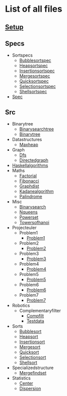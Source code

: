 # List of all files

## [Setup](https://github.com/TheAlgorithms/Haskell/blob/master//Setup.hs)

## Specs

- Sortspecs
  - [Bubblesortspec](https://github.com/TheAlgorithms/Haskell/blob/master/specs/SortSpecs/BubbleSortSpec.hs)
  - [Heapsortspec](https://github.com/TheAlgorithms/Haskell/blob/master/specs/SortSpecs/HeapSortSpec.hs)
  - [Insertionsortspec](https://github.com/TheAlgorithms/Haskell/blob/master/specs/SortSpecs/InsertionSortSpec.hs)
  - [Mergesortspec](https://github.com/TheAlgorithms/Haskell/blob/master/specs/SortSpecs/MergeSortSpec.hs)
  - [Quicksortspec](https://github.com/TheAlgorithms/Haskell/blob/master/specs/SortSpecs/QuickSortSpec.hs)
  - [Selectionsortspec](https://github.com/TheAlgorithms/Haskell/blob/master/specs/SortSpecs/SelectionSortSpec.hs)
  - [Shellsortspec](https://github.com/TheAlgorithms/Haskell/blob/master/specs/SortSpecs/ShellSortSpec.hs)
- [Spec](https://github.com/TheAlgorithms/Haskell/blob/master/specs/Spec.hs)

## Src

- Binarytree
  - [Binarysearchtree](https://github.com/TheAlgorithms/Haskell/blob/master/src/BinaryTree/BinarySearchTree.hs)
  - [Binarytree](https://github.com/TheAlgorithms/Haskell/blob/master/src/BinaryTree/BinaryTree.hs)
- Datastructures
  - [Maxheap](https://github.com/TheAlgorithms/Haskell/blob/master/src/DataStructures/MaxHeap.hs)
- Graph
  - [Dfs](https://github.com/TheAlgorithms/Haskell/blob/master/src/Graph/Dfs.hs)
  - [Directedgraph](https://github.com/TheAlgorithms/Haskell/blob/master/src/Graph/DirectedGraph.hs)
- [Haskellalgorithms](https://github.com/TheAlgorithms/Haskell/blob/master/src/HaskellAlgorithms.hs)
- Maths
  - [Factorial](https://github.com/TheAlgorithms/Haskell/blob/master/src/Maths/Factorial.hs)
  - [Fibonacci](https://github.com/TheAlgorithms/Haskell/blob/master/src/Maths/Fibonacci.hs)
  - [Graphdist](https://github.com/TheAlgorithms/Haskell/blob/master/src/Maths/GraphDist.hs)
  - [Kadanealgorithm](https://github.com/TheAlgorithms/Haskell/blob/master/src/Maths/KadaneAlgorithm.hs)
  - [Palindrome](https://github.com/TheAlgorithms/Haskell/blob/master/src/Maths/Palindrome.hs)
- Misc
  - [Binarysearch](https://github.com/TheAlgorithms/Haskell/blob/master/src/Misc/BinarySearch.hs)
  - [Nqueens](https://github.com/TheAlgorithms/Haskell/blob/master/src/Misc/NQueens.hs)
  - [Powerset](https://github.com/TheAlgorithms/Haskell/blob/master/src/Misc/Powerset.hs)
  - [Towersofhanoi](https://github.com/TheAlgorithms/Haskell/blob/master/src/Misc/TowersOfHanoi.hs)
- Projecteuler
  - Problem1
    - [Problem1](https://github.com/TheAlgorithms/Haskell/blob/master/src/ProjectEuler/Problem1/Problem1.hs)
  - Problem2
    - [Problem2](https://github.com/TheAlgorithms/Haskell/blob/master/src/ProjectEuler/Problem2/Problem2.hs)
  - Problem3
    - [Problem3](https://github.com/TheAlgorithms/Haskell/blob/master/src/ProjectEuler/Problem3/Problem3.hs)
  - Problem4
    - [Problem4](https://github.com/TheAlgorithms/Haskell/blob/master/src/ProjectEuler/Problem4/Problem4.hs)
  - Problem5
    - [Problem5](https://github.com/TheAlgorithms/Haskell/blob/master/src/ProjectEuler/Problem5/Problem5.hs)
  - Problem6
    - [Problem6](https://github.com/TheAlgorithms/Haskell/blob/master/src/ProjectEuler/Problem6/Problem6.hs)
  - Problem7
    - [Problem7](https://github.com/TheAlgorithms/Haskell/blob/master/src/ProjectEuler/Problem7/Problem7.hs)
- Robotics
  - Complementaryfilter
    - [Compfilt](https://github.com/TheAlgorithms/Haskell/blob/master/src/Robotics/ComplementaryFilter/CompFilt.hs)
    - [Testdata](https://github.com/TheAlgorithms/Haskell/blob/master/src/Robotics/ComplementaryFilter/TestData.hs)
- Sorts
  - [Bubblesort](https://github.com/TheAlgorithms/Haskell/blob/master/src/Sorts/BubbleSort.hs)
  - [Heapsort](https://github.com/TheAlgorithms/Haskell/blob/master/src/Sorts/HeapSort.hs)
  - [Insertionsort](https://github.com/TheAlgorithms/Haskell/blob/master/src/Sorts/InsertionSort.hs)
  - [Mergesort](https://github.com/TheAlgorithms/Haskell/blob/master/src/Sorts/MergeSort.hs)
  - [Quicksort](https://github.com/TheAlgorithms/Haskell/blob/master/src/Sorts/QuickSort.hs)
  - [Selectionsort](https://github.com/TheAlgorithms/Haskell/blob/master/src/Sorts/SelectionSort.hs)
  - [Shellsort](https://github.com/TheAlgorithms/Haskell/blob/master/src/Sorts/ShellSort.hs)
- Specializedstructure
  - [Mergefindset](https://github.com/TheAlgorithms/Haskell/blob/master/src/SpecializedStructure/MergeFindSet.hs)
- Statistics
  - [Center](https://github.com/TheAlgorithms/Haskell/blob/master/src/Statistics/Center.hs)
  - [Dispersion](https://github.com/TheAlgorithms/Haskell/blob/master/src/Statistics/Dispersion.hs)
